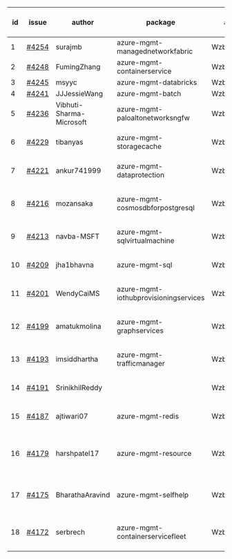 | id | issue | author | package | assignee | bot advice | created date of issue | target release date | date from target |
| ------ | ------ | ------ | ------ | ------ | ------ | ------ | ------ | :-----: |
| 1 | [#4254](https://github.com/Azure/sdk-release-request/issues/4254) | surajmb | azure-mgmt-managednetworkfabric | Wzb123456789 | FirstBeta | 06-16 | 07-28 |  |
| 2 | [#4248](https://github.com/Azure/sdk-release-request/issues/4248) | FumingZhang | azure-mgmt-containerservice | Wzb123456789 | new comment. | 06-14 | 06-26 |  |
| 3 | [#4245](https://github.com/Azure/sdk-release-request/issues/4245) | msyyc | azure-mgmt-databricks | Wzb123456789 | HoldOn | 06-14 | 07-28 |  |
| 4 | [#4241](https://github.com/Azure/sdk-release-request/issues/4241) | JJJessieWang | azure-mgmt-batch | Wzb123456789 |  | 06-13 | 07-28 |  |
| 5 | [#4236](https://github.com/Azure/sdk-release-request/issues/4236) | Vibhuti-Sharma-Microsoft | azure-mgmt-paloaltonetworksngfw | Wzb123456789 | new comment. FirstGA | 06-09 | 07-14 |  |
| 6 | [#4229](https://github.com/Azure/sdk-release-request/issues/4229) | tibanyas | azure-mgmt-storagecache | Wzb123456789 | close to release date.  | 06-08 | 06-23 | 2 |
| 7 | [#4221](https://github.com/Azure/sdk-release-request/issues/4221) | ankur741999 | azure-mgmt-dataprotection | Wzb123456789 | close to release date.  | 05-31 | 06-23 | 2 |
| 8 | [#4216](https://github.com/Azure/sdk-release-request/issues/4216) | mozansaka | azure-mgmt-cosmosdbforpostgresql | Wzb123456789 | close to release date.  FirstBeta | 05-30 | 06-23 | 2 |
| 9 | [#4213](https://github.com/Azure/sdk-release-request/issues/4213) | navba-MSFT | azure-mgmt-sqlvirtualmachine | Wzb123456789 | close to release date.  | 05-30 | 06-23 | 2 |
| 10 | [#4209](https://github.com/Azure/sdk-release-request/issues/4209) | jha1bhavna | azure-mgmt-sql | Wzb123456789 | close to release date.  | 05-29 | 06-23 | 2 |
| 11 | [#4201](https://github.com/Azure/sdk-release-request/issues/4201) | WendyCaiMS | azure-mgmt-iothubprovisioningservices | Wzb123456789 | close to release date.  | 05-25 | 06-23 | 2 |
| 12 | [#4199](https://github.com/Azure/sdk-release-request/issues/4199) | amatukmolina | azure-mgmt-graphservices | Wzb123456789 | close to release date.  FirstGA | 05-25 | 06-23 | 2 |
| 13 | [#4193](https://github.com/Azure/sdk-release-request/issues/4193) | imsiddhartha | azure-mgmt-trafficmanager | Wzb123456789 | close to release date.  | 05-25 | 06-23 | 2 |
| 14 | [#4191](https://github.com/Azure/sdk-release-request/issues/4191) | SrinikhilReddy |  | Wzb123456789 | close to release date.  | 05-23 | 06-23 | 2 |
| 15 | [#4187](https://github.com/Azure/sdk-release-request/issues/4187) | ajtiwari07 | azure-mgmt-redis | Wzb123456789 | close to release date.  | 05-22 | 06-23 | 2 |
| 16 | [#4179](https://github.com/Azure/sdk-release-request/issues/4179) | harshpatel17 | azure-mgmt-resource | Wzb123456789 | new comment. close to release date.  | 05-18 | 06-23 | 2 |
| 17 | [#4175](https://github.com/Azure/sdk-release-request/issues/4175) | BharathaAravind | azure-mgmt-selfhelp | Wzb123456789 | close to release date.  FirstGA | 05-18 | 06-23 | 2 |
| 18 | [#4172](https://github.com/Azure/sdk-release-request/issues/4172) | serbrech | azure-mgmt-containerservicefleet | Wzb123456789 | close to release date.  FirstBeta | 05-18 | 06-23 | 2 |
